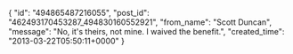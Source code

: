  {
   "id": "494865487216055",
   "post_id": "462493170453287_494830160552921",
   "from_name": "Scott Duncan",
   "message": "No, it's theirs, not mine. I waived the benefit.",
   "created_time": "2013-03-22T05:50:11+0000"
 }

